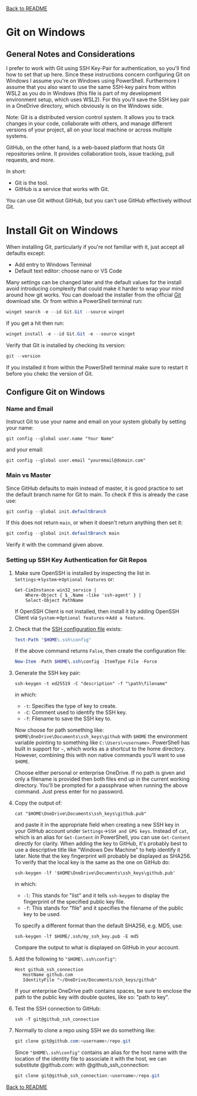 <a href="../README.md">Back to README</a>

# Git on Windows

## General Notes and Considerations

I prefer to work with Git using SSH Key-Pair for authentication, so you'll find how to set that up here. Since these instructions concern configuring Git on Windows I assume you're on Windows using PowerShell. Furthermore I assume that you also want to use the same SSH-key pairs from within WSL2 as you do in Windows (this file is part of my development environment setup, which uses WSL2). For this you'll save the SSH key pair in a OneDrive directory, which obviously is on the Windows side.

Note: Git is a distributed version control system. It allows you to track changes in your code, collaborate with others, and manage different versions of your project, all on your local machine or across multiple systems.

GitHub, on the other hand, is a web-based platform that hosts Git repositories online. It provides collaboration tools, issue tracking, pull requests, and more.

In short:

- Git is the tool.
- GitHub is a service that works with Git.

You can use Git without GitHub, but you can't use GitHub effectively without Git.

# Install Git on Windows

When installing Git, particularly if you're not familiar with it, just accept all defaults except:

- Add entry to Windows Terminal
- Default text editor: choose nano or VS Code

Many settings can be changed later and the default values for the install avoid introducing complexity that could make it harder to wrap your mind around how git works. You can dowload the installer from the official [Git](https://git-scm.com/downloads) download site. Or from within a PowerShell terminal run:

```powershell
winget search -e --id Git.Git --source winget
```

If you get a hit then run:

```powershell
winget install -e --id Git.Git -e --source winget
```

Verify that Git is installed by checking its version:

```powershell
git --version
```

If you installed it from within the PowerShell terminal make sure to restart it before you chekc the version of Git.

## Configure Git on Windows

### Name and Email

Instruct Git to use your name and email on your system globally by setting your name:

```shell
git config --global user.name "Your Name"
```

and your email:
   
```shell
git config --global user.email "youremail@domain.com"
```

### Main vs Master

Since GitHub defaults to main instead of master, it is good practice to set the default branch name for Git to main. To check if this is already the case use:

```powershell
git config --global init.defaultBranch
```

If this does not return `main`, or when it doesn't return anything then set it:

```powershell
git config --global init.defaultBranch main
```

Verify it with the command given above.
   
### Setting up SSH Key Authentication for Git Repos

1. Make sure OpenSSH is installed by inspecting the list in `Settings`→`System`→`Optional features` or:
	
	```shell
	Get-CimInstance win32_service |
	    Where-Object { $_.Name -like 'ssh-agent' } |
	    Select-Object PathName
	```

    If OpenSSH Client is not installed, then install it by adding OpenSSH Client via `System`→`Optional features`→`Add a feature`. 

2. Check that the [SSH configuration file](
    https://superuser.com/questions/1537763/location-of-openssh-configuration-file-on-windows
    ) exists:

    ```powershell
    Test-Path "$HOME\.ssh\config"
    ```

    If the above command returns `False`, then create the configuration file:
    
    ```powershell
    New-Item -Path $HOME\.ssh\config -ItemType File -Force
    ```

3. Generate the SSH key pair:
	
	```shell
	ssh-keygen -t ed25519 -C "description" -f "\path\filename"
	```

	in which:
	 
	- `-t`: Specifies the type of key to create.
	- `-C`: Comment used to identify the SSH key.
	- `-f`: Filename to save the SSH key to.
	
	Now choose for path something like: `$HOME\OneDrive\Documents\ssh_keys\github` with `$HOME` the environment variable pointing to something like `C:\Users\<username>`. PowerShell has built in support for `~`, which works as a shortcut to the home directory. However, combining this with non native commands you'll want to use `$HOME`.
	
    Choose either personal or enterprise OneDrive. If no path is given and only a filename is provided then both files end up in the current working directory. You'll be prompted for a passphrase when running the above command. Just press enter for no password.

4. Copy the output of:
   
	```shell
    cat "$HOME\OneDrive\Documents\ssh_keys\github.pub"
	```

	and paste it in the appropriate field when creating a new SSH key in your GitHub account under `Settings`→`SSH and GPG keys`. Instead of `cat`, which is an alias for `Get-Content` in PowerShell, you can use `Get-Content` directly for clarity. When adding the key to GitHub, it's probably best to use a descriptive title like "Windows Dev Machine" to help identify it later. Note that the key fingerprint will probably be displayed as SHA256. To verify that the local key is the same as the one on GitHub do:
	
	```shell
	ssh-keygen -lf '$HOME\OneDrive\Documents\ssh_keys\github.pub'
	```

	in which:
	
	- `-l`: This stands for "list" and it tells `ssh-keygen` to display the fingerprint of the specified public key file.
	- `-f`: This stands for "file" and it specifies the filename of the public key to be used.

	To specify a different format than the default SHA256, e.g. MD5, use:
		
	```shell
	ssh-keygen -lf $HOME/.ssh/my_ssh_key.pub -E md5
	```
	
	Compare the output to what is displayed on GitHub in your account.

5. Add the following to `"$HOME\.ssh\config"`:
   
	```text
	Host github_ssh_connection
	   HostName github.com
	   IdentityFile "~/OneDrive/Documents/ssh_keys/github"
	```

    If your enterprise OneDrive path contains spaces, be sure to enclose the path to the public key with double quotes, like so: "path to key".

6. Test the SSH connection to GitHub:

    ```shell
    ssh -T git@github_ssh_connection
    ```

7. Normally to clone a repo using SSH we do something like:

    ```powershell
    git clone git@github.com:<username>/repo.git
    ```

    Since `"$HOME\.ssh\config"` contains an alias for the host name with the location of the identity file to associate it with the host, we can substitute @github.com: with @github_ssh_connection:

    ```powershell
    git clone git@github_ssh_connection:<username>/repo.git
    ```

<a href="../README.md">Back to README</a>